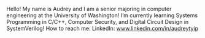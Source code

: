 Hello! My name is Audrey and I am a senior majoring in computer engineering at the University of Washington!
I’m currently learning Systems Programming in C/C++, Computer Security, and Digital Circuit Design in SystemVerilog!
How to reach me: LinkedIn: www.linkedin.com/in/audreytyip

<!---
audieaudie/audieaudie is a ✨ special ✨ repository because its `README.md` (this file) appears on your GitHub profile.
You can click the Preview link to take a look at your changes.
--->
